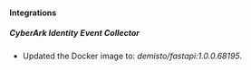 #### Integrations
##### CyberArk Identity Event Collector
- Updated the Docker image to: *demisto/fastapi:1.0.0.68195*.
